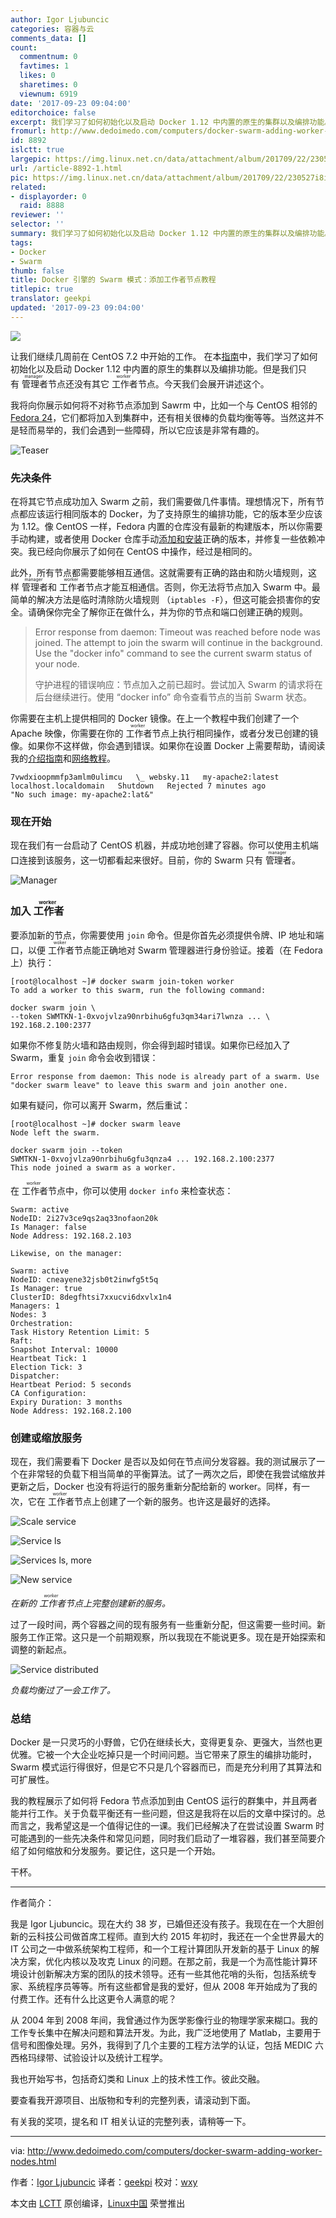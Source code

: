 ```yaml
---
author: Igor Ljubuncic
categories: 容器与云
comments_data: []
count:
  commentnum: 0
  favtimes: 1
  likes: 0
  sharetimes: 0
  viewnum: 6919
date: '2017-09-23 09:04:00'
editorchoice: false
excerpt: 我们学习了如何初始化以及启动 Docker 1.12 中内置的原生的集群以及编排功能。但是我们只有管理者manager节点还没有其它工作者worker节点。今天我们会展开讲述这个。
fromurl: http://www.dedoimedo.com/computers/docker-swarm-adding-worker-nodes.html
id: 8892
islctt: true
largepic: https://img.linux.net.cn/data/attachment/album/201709/22/230527i8ifi9ps7pqy4eao.jpg
url: /article-8892-1.html
pic: https://img.linux.net.cn/data/attachment/album/201709/22/230527i8ifi9ps7pqy4eao.jpg.thumb.jpg
related:
- displayorder: 0
  raid: 8888
reviewer: ''
selector: ''
summary: 我们学习了如何初始化以及启动 Docker 1.12 中内置的原生的集群以及编排功能。但是我们只有管理者manager节点还没有其它工作者worker节点。今天我们会展开讲述这个。
tags:
- Docker
- Swarm
thumb: false
title: Docker 引擎的 Swarm 模式：添加工作者节点教程
titlepic: true
translator: geekpi
updated: '2017-09-23 09:04:00'
---
```


![](/data/attachment/album/201709/22/230527i8ifi9ps7pqy4eao.jpg)


让我们继续几周前在 CentOS 7.2 中开始的工作。 在本[指南](/article-8888-1.html)中，我们学习了如何初始化以及启动 Docker 1.12 中内置的原生的集群以及编排功能。但是我们只有<ruby> 管理者 <rp>  （ </rp> <rt>  manager </rt> <rp>  ） </rp></ruby>节点还没有其它<ruby> 工作者 <rp>  （ </rp> <rt>  worker </rt> <rp>  ） </rp></ruby>节点。今天我们会展开讲述这个。


我将向你展示如何将不对称节点添加到 Sawrm 中，比如一个与 CentOS 相邻的 [Fedora 24](http://www.dedoimedo.com/computers/fedora-24-gnome.html)，它们都将加入到集群中，还有相关很棒的负载均衡等等。当然这并不是轻而易举的，我们会遇到一些障碍，所以它应该是非常有趣的。


![Teaser](/data/attachment/album/201709/22/230747y1ob1mogropbbppc.png)


### 先决条件


在将其它节点成功加入 Swarm 之前，我们需要做几件事情。理想情况下，所有节点都应该运行相同版本的 Docker，为了支持原生的编排功能，它的版本至少应该为 1.12。像 CentOS 一样，Fedora 内置的仓库没有最新的构建版本，所以你需要手动构建，或者使用 Docker 仓库手动[添加和安装](http://www.dedoimedo.com/computers/docker-centos-upgrade-latest.html)正确的版本，并修复一些依赖冲突。我已经向你展示了如何在 CentOS 中操作，经过是相同的。


此外，所有节点都需要能够相互通信。这就需要有正确的路由和防火墙规则，这样<ruby> 管理者 <rp>  （ </rp> <rt>  manager </rt> <rp>  ） </rp></ruby>和<ruby> 工作者 <rp>  （ </rp> <rt>  worker </rt> <rp>  ） </rp></ruby>节点才能互相通信。否则，你无法将节点加入 Swarm 中。最简单的解决方法是临时清除防火墙规则 （`iptables -F`），但这可能会损害你的安全。请确保你完全了解你正在做什么，并为你的节点和端口创建正确的规则。



> 
> Error response from daemon: Timeout was reached before node was joined. The attempt to join the swarm will continue in the background. Use the "docker info" command to see the current swarm status of your node.
> 
> 
> 守护进程的错误响应：节点加入之前已超时。尝试加入 Swarm 的请求将在后台继续进行。使用 “docker info” 命令查看节点的当前 Swarm 状态。
> 
> 
> 


你需要在主机上提供相同的 Docker 镜像。在上一个教程中我们创建了一个 Apache 映像，你需要在你的<ruby> 工作者 <rp>  （ </rp> <rt>  worker </rt> <rp>  ） </rp></ruby>节点上执行相同操作，或者分发已创建的镜像。如果你不这样做，你会遇到错误。如果你在设置 Docker 上需要帮助，请阅读我的[介绍指南](http://www.dedoimedo.com/computers/docker-guide.html)和[网络教程](http://www.dedoimedo.com/computers/docker-networking.html)。



```
7vwdxioopmmfp3amlm0ulimcu   \_ websky.11   my-apache2:latest
localhost.localdomain   Shutdown   Rejected 7 minutes ago
"No such image: my-apache2:lat&"

```

### 现在开始


现在我们有一台启动了 CentOS 机器，并成功地创建了容器。你可以使用主机端口连接到该服务，这一切都看起来很好。目前，你的 Swarm 只有<ruby> 管理者 <rp>  （ </rp> <rt>  manager </rt> <rp>  ） </rp></ruby>。


![Manager](/data/attachment/album/201709/22/230749t5pdo5oqxujhp2xu.png)


### 加入<ruby> 工作者 <rp>  （ </rp> <rt>  worker </rt> <rp>  ） </rp></ruby>


要添加新的节点，你需要使用 `join` 命令。但是你首先必须提供令牌、IP 地址和端口，以便<ruby> 工作者 <rp>  （ </rp> <rt>  woker </rt> <rp>  ） </rp></ruby>节点能正确地对 Swarm 管理器进行身份验证。接着（在 Fedora 上）执行：



```
[root@localhost ~]# docker swarm join-token worker
To add a worker to this swarm, run the following command:

docker swarm join \
--token SWMTKN-1-0xvojvlza90nrbihu6gfu3qm34ari7lwnza ... \
192.168.2.100:2377

```

如果你不修复防火墙和路由规则，你会得到超时错误。如果你已经加入了 Swarm，重复 `join` 命令会收到错误：



```
Error response from daemon: This node is already part of a swarm. Use "docker swarm leave" to leave this swarm and join another one.

```

如果有疑问，你可以离开 Swarm，然后重试：



```
[root@localhost ~]# docker swarm leave
Node left the swarm.

docker swarm join --token
SWMTKN-1-0xvojvlza90nrbihu6gfu3qnza4 ... 192.168.2.100:2377
This node joined a swarm as a worker.

```

在<ruby> 工作者 <rp>  （ </rp> <rt>  worker </rt> <rp>  ） </rp></ruby>节点中，你可以使用 `docker info` 来检查状态：



```
Swarm: active
NodeID: 2i27v3ce9qs2aq33nofaon20k
Is Manager: false
Node Address: 192.168.2.103

Likewise, on the manager:

Swarm: active
NodeID: cneayene32jsb0t2inwfg5t5q
Is Manager: true
ClusterID: 8degfhtsi7xxucvi6dxvlx1n4
Managers: 1
Nodes: 3
Orchestration:
Task History Retention Limit: 5
Raft:
Snapshot Interval: 10000
Heartbeat Tick: 1
Election Tick: 3
Dispatcher:
Heartbeat Period: 5 seconds
CA Configuration:
Expiry Duration: 3 months
Node Address: 192.168.2.100

```

### 创建或缩放服务


现在，我们需要看下 Docker 是否以及如何在节点间分发容器。我的测试展示了一个在非常轻的负载下相当简单的平衡算法。试了一两次之后，即使在我尝试缩放并更新之后，Docker 也没有将运行的服务重新分配给新的 worker。同样，有一次，它在<ruby> 工作者 <rp>  （ </rp> <rt>  worker </rt> <rp>  ） </rp></ruby>节点上创建了一个新的服务。也许这是最好的选择。


![Scale service](/data/attachment/album/201709/22/230749xzh844lhhwffgulu.png)


![Service ls](/data/attachment/album/201709/22/230751taappsb49ns96zzp.png)


![Services ls, more](/data/attachment/album/201709/22/230752sds471ju6jixxr6h.png)


![New service](/data/attachment/album/201709/22/230756b1xaoa7njaib48b8.png)


*在新的<ruby> 工作者 <rp>  （ </rp> <rt>  worker </rt> <rp>  ） </rp></ruby>节点上完整创建新的服务。*


过了一段时间，两个容器之间的现有服务有一些重新分配，但这需要一些时间。新服务工作正常。这只是一个前期观察，所以我现在不能说更多。现在是开始探索和调整的新起点。


![Service distributed](/data/attachment/album/201709/22/230759qq0ud506iffnmdm9.png)


*负载均衡过了一会工作了。*


### 总结


Docker 是一只灵巧的小野兽，它仍在继续长大，变得更复杂、更强大，当然也更优雅。它被一个大企业吃掉只是一个时间问题。当它带来了原生的编排功能时，Swarm 模式运行得很好，但是它不只是几个容器而已，而是充分利用了其算法和可扩展性。


我的教程展示了如何将 Fedora 节点添加到由 CentOS 运行的群集中，并且两者能并行工作。关于负载平衡还有一些问题，但这是我将在以后的文章中探讨的。总而言之，我希望这是一个值得记住的一课。我们已经解决了在尝试设置 Swarm 时可能遇到的一些先决条件和常见问题，同时我们启动了一堆容器，我们甚至简要介绍了如何缩放和分发服务。要记住，这只是一个开始。


干杯。




---


作者简介：


我是 Igor Ljubuncic。现在大约 38 岁，已婚但还没有孩子。我现在在一个大胆创新的云科技公司做首席工程师。直到大约 2015 年初时，我还在一个全世界最大的 IT 公司之一中做系统架构工程师，和一个工程计算团队开发新的基于 Linux 的解决方案，优化内核以及攻克 Linux 的问题。在那之前，我是一个为高性能计算环境设计创新解决方案的团队的技术领导。还有一些其他花哨的头衔，包括系统专家、系统程序员等等。所有这些都曾是我的爱好，但从 2008 年开始成为了我的付费工作。还有什么比这更令人满意的呢？


从 2004 年到 2008 年间，我曾通过作为医学影像行业的物理学家来糊口。我的工作专长集中在解决问题和算法开发。为此，我广泛地使用了 Matlab，主要用于信号和图像处理。另外，我得到了几个主要的工程方法学的认证，包括 MEDIC 六西格玛绿带、试验设计以及统计工程学。


我也开始写书，包括奇幻类和 Linux 上的技术性工作。彼此交融。


要查看我开源项目、出版物和专利的完整列表，请滚动到下面。


有关我的奖项，提名和 IT 相关认证的完整列表，请稍等一下。




---


via: <http://www.dedoimedo.com/computers/docker-swarm-adding-worker-nodes.html>


作者：[Igor Ljubuncic](http://www.dedoimedo.com/faq.html) 译者：[geekpi](https://github.com/geekpi) 校对：[wxy](https://github.com/wxy)


本文由 [LCTT](https://github.com/LCTT/TranslateProject) 原创编译，[Linux中国](https://linux.cn/) 荣誉推出